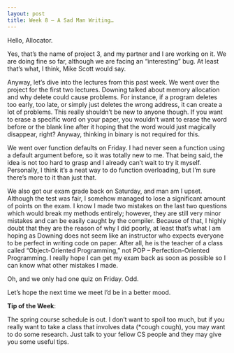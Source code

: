 ```yaml
---
layout: post
title: Week 8 – A Sad Man Writing…
---
```


Hello, Allocator.

Yes, that’s the name of project 3, and my partner and I are working on it. We are doing fine so far, although we are facing an “interesting” bug. At least that’s what, I think, Mike Scott would say.

Anyway, let’s dive into the lectures from this past week. We went over the project for the first two lectures. Downing talked about memory allocation and why delete could cause problems. For instance, if a program deletes too early, too late, or simply just deletes the wrong address, it can create a lot of problems. This really shouldn’t be new to anyone though. If you want to erase a specific word on your paper, you wouldn’t want to erase the word before or the blank line after it hoping that the word would just magically disappear, right? Anyway, thinking in binary is not required for this.

We went over function defaults on Friday. I had never seen a function using a default argument before, so it was totally new to me. That being said, the idea is not too hard to grasp and I already can’t wait to try it myself. Personally, I think it’s a neat way to do function overloading, but I’m sure there’s more to it than just that.

We also got our exam grade back on Saturday, and man am I upset. Although the test was fair, I somehow managed to lose a significant amount of points on the exam. I know I made two mistakes on the last two questions which would break my methods entirely; however, they are still very minor mistakes and can be easily caught by the compiler. Because of that, I highly doubt that they are the reason of why I did poorly, at least that’s what I am hoping as Downing does not seem like an instructor who expects everyone to be perfect in writing code on paper. After all, he is the teacher of a class called “Object-Oriented Programming,” not POP – Perfection-Oriented Programming. I really hope I can get my exam back as soon as possible so I can know what other mistakes I made.

Oh, and we only had one quiz on Friday. Odd.

Let’s hope the next time we meet I’d be in a better mood.

**Tip of the Week**: 

The spring course schedule is out. I don’t want to spoil too much, but if you really want to take a class that involves data (*cough cough), you may want to do some research. Just talk to your fellow CS people and they may give you some useful tips.
